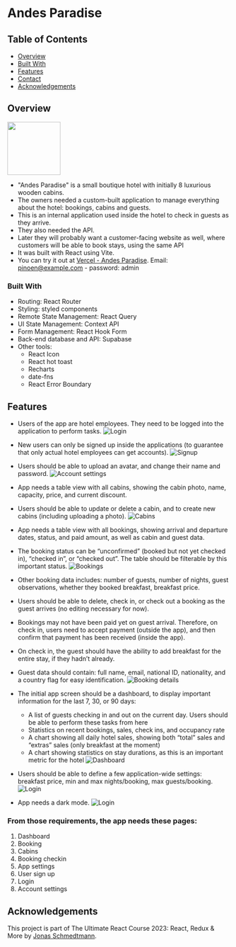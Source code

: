 # Andes Paradise

## Table of Contents
- [Overview](#overview)
- [Built With](#built-with)
- [Features](#features)
- [Contact](#contact)
- [Acknowledgements](#acknowledgements)

## Overview
<!-- ![alt text](public/pinoen-dark.svg) -->
<img src='public/pinoen-dark.svg' width='120px'>

- "Andes Paradise" is a small boutique hotel with initially 8 luxurious wooden cabins.
- The owners needed a custom-built application to manage everything about the hotel: bookings, cabins and guests.
- This is an internal application used inside the hotel to check in guests as they arrive.
- They also needed the API.
- Later they will probably want a customer-facing website as well, where customers will be able to book stays, using the same API
- It was built with React using Vite.
- You can try it out at [Vercel - Andes Paradise](andes-paradise-smdla.vercel.app). Email: pinoen@example.com - password: admin

### Built With
- Routing: React Router
- Styling: styled components
- Remote State Management: React Query
- UI State Management: Context API
- Form Management: React Hook Form
- Back-end database and API: Supabase
- Other tools:
  - React Icon
  - React hot toast
  - Recharts
  - date-fns
  - React Error Boundary

## Features
- Users of the app are hotel employees. They need to be logged into the application to perform tasks.
![Login](public/pages/login.png)

- New users can only be signed up inside the applications (to guarantee that only actual hotel employees can get accounts).
![Signup](public/pages/signup.png)

- Users should be able to upload an avatar, and change their name and password.
![Account settings](public/pages/account.png)

- App needs a table view with all cabins, showing the cabin photo, name, capacity, price, and current discount.
- Users should be able to update or delete a cabin, and to create new cabins (including uploading a photo).
![Cabins](public/pages/cabins.png)

- App needs a table view with all bookings, showing arrival and departure dates, status, and paid amount, as well as cabin and guest data.
- The booking status can be “unconfirmed” (booked but not yet checked in), “checked in”, or “checked out”. The table should be filterable by this important status.
![Bookings](public/pages/bookings.png)

- Other booking data includes: number of guests, number of nights, guest observations, whether they booked breakfast, breakfast price.
- Users should be able to delete, check in, or check out a booking as the guest arrives (no editing necessary for now).
- Bookings may not have been paid yet on guest arrival. Therefore, on check in, users need to accept payment (outside the app), and then confirm that payment has been received (inside the app).
- On check in, the guest should have the ability to add breakfast for the entire stay, if they hadn’t already.
- Guest data should contain: full name, email, national ID, nationality, and a country flag for easy identification.
![Booking details](public/pages/details.png)

- The initial app screen should be a dashboard, to display important information for the last 7, 30, or 90 days:
  - A list of guests checking in and out on the current day. Users should be able to perform these tasks from here
  - Statistics on recent bookings, sales, check ins, and occupancy rate
  - A chart showing all daily hotel sales, showing both “total” sales and “extras” sales (only breakfast at the moment)
  - A chart showing statistics on stay durations, as this is an important metric for the hotel
  ![Dashboard](public/pages/dashboard.png)  

- Users should be able to define a few application-wide settings: breakfast price, min and max nights/booking, max guests/booking.
![Login](public/pages/settings.png)

- App needs a dark mode.
![Login](public/pages/dark-mode.png)

### From those requirements, the app needs these pages:
  1. Dashboard
  2. Booking
  3. Cabins
  4. Booking checkin
  5. App settings
  6. User sign up
  7. Login
  8. Account settings

## Acknowledgements
This project is part of The Ultimate React Course 2023: React, Redux & More by [Jonas Schmedtmann](http://jonas.io/).